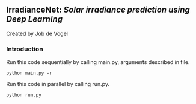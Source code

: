 ## IrradianceNet: *Solar irradiance prediction using Deep Learning*
Created by Job de Vogel

### Introduction
Run this code sequentially by calling main.py, arguments described in file.

`python main.py -r`

Run this code in parallel by calling run.py.

`python run.py`